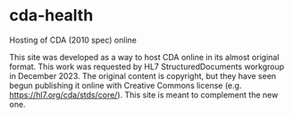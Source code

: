 # cda-health

Hosting of CDA (2010 spec) online

This site was developed as a way to host CDA online in its almost original format. This work was requested by HL7 StructuredDocuments workgroup in December 2023. The original content is copyright, but they have seen begun publishing it online with Creative Commons license (e.g. https://hl7.org/cda/stds/core/). This site is meant to complement the new one. 
